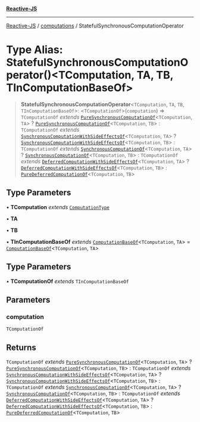 [**Reactive-JS**](../../README.md)

***

[Reactive-JS](../../README.md) / [computations](../README.md) / StatefulSynchronousComputationOperator

# Type Alias: StatefulSynchronousComputationOperator()\<TComputation, TA, TB, TInComputationBaseOf\>

> **StatefulSynchronousComputationOperator**\<`TComputation`, `TA`, `TB`, `TInComputationBaseOf`\>: \<`TComputationOf`\>(`computation`) => `TComputationOf` *extends* [`PureSynchronousComputationOf`](PureSynchronousComputationOf.md)\<`TComputation`, `TA`\> ? [`PureSynchronousComputationOf`](PureSynchronousComputationOf.md)\<`TComputation`, `TB`\> : `TComputationOf` *extends* [`SynchronousComputationWithSideEffectsOf`](SynchronousComputationWithSideEffectsOf.md)\<`TComputation`, `TA`\> ? [`SynchronousComputationWithSideEffectsOf`](SynchronousComputationWithSideEffectsOf.md)\<`TComputation`, `TB`\> : `TComputationOf` *extends* [`SynchronousComputationOf`](SynchronousComputationOf.md)\<`TComputation`, `TA`\> ? [`SynchronousComputationOf`](SynchronousComputationOf.md)\<`TComputation`, `TB`\> : `TComputationOf` *extends* [`DeferredComputationWithSideEffectsOf`](DeferredComputationWithSideEffectsOf.md)\<`TComputation`, `TA`\> ? [`DeferredComputationWithSideEffectsOf`](DeferredComputationWithSideEffectsOf.md)\<`TComputation`, `TB`\> : [`PureDeferredComputationOf`](PureDeferredComputationOf.md)\<`TComputation`, `TB`\>

## Type Parameters

• **TComputation** *extends* [`ComputationType`](ComputationType.md)

• **TA**

• **TB**

• **TInComputationBaseOf** *extends* [`ComputationBaseOf`](ComputationBaseOf.md)\<`TComputation`, `TA`\> = [`ComputationBaseOf`](ComputationBaseOf.md)\<`TComputation`, `TA`\>

## Type Parameters

• **TComputationOf** *extends* `TInComputationBaseOf`

## Parameters

### computation

`TComputationOf`

## Returns

`TComputationOf` *extends* [`PureSynchronousComputationOf`](PureSynchronousComputationOf.md)\<`TComputation`, `TA`\> ? [`PureSynchronousComputationOf`](PureSynchronousComputationOf.md)\<`TComputation`, `TB`\> : `TComputationOf` *extends* [`SynchronousComputationWithSideEffectsOf`](SynchronousComputationWithSideEffectsOf.md)\<`TComputation`, `TA`\> ? [`SynchronousComputationWithSideEffectsOf`](SynchronousComputationWithSideEffectsOf.md)\<`TComputation`, `TB`\> : `TComputationOf` *extends* [`SynchronousComputationOf`](SynchronousComputationOf.md)\<`TComputation`, `TA`\> ? [`SynchronousComputationOf`](SynchronousComputationOf.md)\<`TComputation`, `TB`\> : `TComputationOf` *extends* [`DeferredComputationWithSideEffectsOf`](DeferredComputationWithSideEffectsOf.md)\<`TComputation`, `TA`\> ? [`DeferredComputationWithSideEffectsOf`](DeferredComputationWithSideEffectsOf.md)\<`TComputation`, `TB`\> : [`PureDeferredComputationOf`](PureDeferredComputationOf.md)\<`TComputation`, `TB`\>

